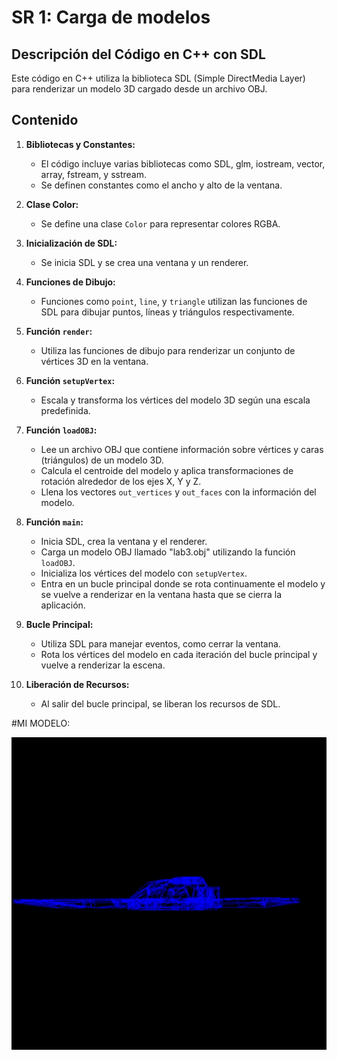 # SR 1: Carga de modelos

## Descripción del Código en C++ con SDL

Este código en C++ utiliza la biblioteca SDL (Simple DirectMedia Layer) para renderizar un modelo 3D cargado desde un archivo OBJ.

## Contenido

1. **Bibliotecas y Constantes:**
   - El código incluye varias bibliotecas como SDL, glm, iostream, vector, array, fstream, y sstream.
   - Se definen constantes como el ancho y alto de la ventana.

2. **Clase Color:**
   - Se define una clase `Color` para representar colores RGBA.

3. **Inicialización de SDL:**
   - Se inicia SDL y se crea una ventana y un renderer.

4. **Funciones de Dibujo:**
   - Funciones como `point`, `line`, y `triangle` utilizan las funciones de SDL para dibujar puntos, líneas y triángulos respectivamente.

5. **Función `render`:**
   - Utiliza las funciones de dibujo para renderizar un conjunto de vértices 3D en la ventana.

6. **Función `setupVertex`:**
   - Escala y transforma los vértices del modelo 3D según una escala predefinida.

7. **Función `loadOBJ`:**
   - Lee un archivo OBJ que contiene información sobre vértices y caras (triángulos) de un modelo 3D.
   - Calcula el centroide del modelo y aplica transformaciones de rotación alrededor de los ejes X, Y y Z.
   - Llena los vectores `out_vertices` y `out_faces` con la información del modelo.

8. **Función `main`:**
   - Inicia SDL, crea la ventana y el renderer.
   - Carga un modelo OBJ llamado "lab3.obj" utilizando la función `loadOBJ`.
   - Inicializa los vértices del modelo con `setupVertex`.
   - Entra en un bucle principal donde se rota continuamente el modelo y se vuelve a renderizar en la ventana hasta que se cierra la aplicación.

9. **Bucle Principal:**
   - Utiliza SDL para manejar eventos, como cerrar la ventana.
   - Rota los vértices del modelo en cada iteración del bucle principal y vuelve a renderizar la escena.

10. **Liberación de Recursos:**
    - Al salir del bucle principal, se liberan los recursos de SDL.

#MI MODELO:

![Alt Text](SR1.gif)
